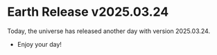 # Earth Release v2025.03.24
Today, the universe has released another day with version 2025.03.24.
- Enjoy your day!
